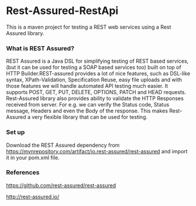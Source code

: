 # Rest-Assured-RestApi

This is a maven project for testing a REST web services using a Rest Assured library.

### What is REST Assured?

REST Assured is a Java DSL for simplifying testing of REST based services,(but it can be used for testing a SOAP based services too) built on top of HTTP Builder.REST-assured provides a lot of nice features, such as DSL-like syntax, XPath-Validation, Specification Reuse, easy file uploads and with those features we will handle automated API testing much easier. 
It supports POST, GET, PUT, DELETE, OPTIONS, PATCH and HEAD requests. Rest-Assured library also provides ability to validate the HTTP Responses received from server. For e.g. we can verify the Status code, Status message, Headers and even the Body of the response. This makes Rest-Assured a very flexible library that can be used for testing.

### Set up

Download the REST Assured dependency from https://mvnrepository.com/artifact/io.rest-assured/rest-assured and import it in your pom.xml file.

### References

https://github.com/rest-assured/rest-assured

http://rest-assured.io/
